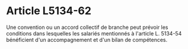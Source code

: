 # Article L5134-62

Une convention ou un accord collectif de branche peut prévoir les conditions dans lesquelles les salariés mentionnés à l'article L. 5134-54 bénéficient d'un accompagnement et d'un bilan de compétences.